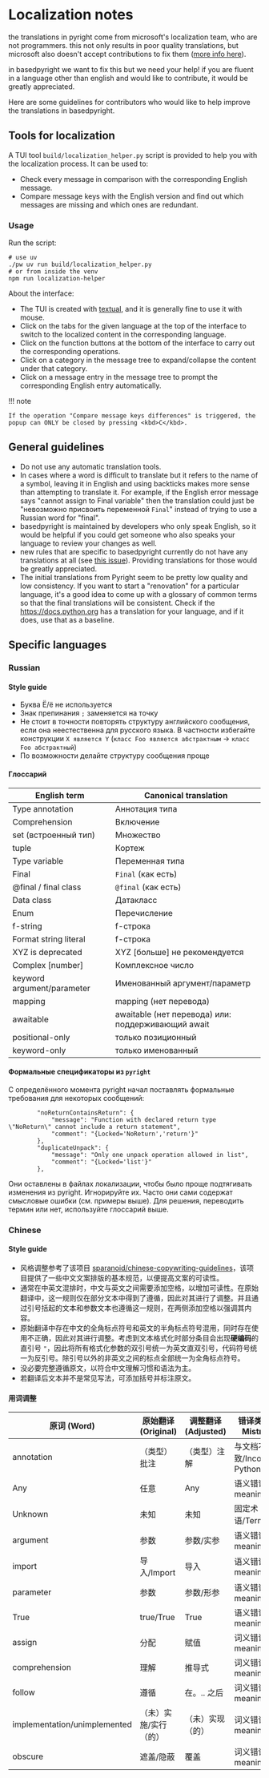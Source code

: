 # Localization notes

the translations in pyright come from microsoft's localization team, who are not programmers. this not only results in poor quality translations, but microsoft also doesn't accept contributions to fix them ([more info here](https://github.com/microsoft/pyright/issues/7441#issuecomment-1987027067)).

in basedpyright we want to fix this but we need your help! if you are fluent in a language other than english and would like to contribute, it would be greatly appreciated.

Here are some guidelines for contributors who would like to help improve the translations in basedpyright.

## Tools for localization

A TUI tool `build/localization_helper.py` script is provided to help you with the localization process. It can be used to:

-   Check every message in comparison with the corresponding English message.
-   Compare message keys with the English version and find out which messages are missing and which ones are redundant.

### Usage

Run the script:

```shell
# use uv
./pw uv run build/localization_helper.py
# or from inside the venv
npm run localization-helper
```

About the interface:

-   The TUI is created with [textual](https://github.com/Textualize/textual), and it is generally fine to use it with mouse.
-   Click on the tabs for the given language at the top of the interface to switch to the localized content in the corresponding language.
-   Click on the function buttons at the bottom of the interface to carry out the corresponding operations.
-   Click on a category in the message tree to expand/collapse the content under that category.
-   Click on a message entry in the message tree to prompt the corresponding English entry automatically.

!!! note

    If the operation "Compare message keys differences" is triggered, the popup can ONLY be closed by pressing <kbd>C</kbd>.

## General guidelines

-   Do not use any automatic translation tools.
-   In cases where a word is difficult to translate but it refers to the name of a symbol, leaving it in English and using backticks makes more sense than attempting to translate it. For example, if the English error message says "cannot assign to Final variable" then the translation could just be "невозможно присвоить переменной `Final`" instead of trying to use a Russian word for "final".
-   basedpyright is maintained by developers who only speak English, so it would be helpful if you could get someone who also speaks your language to review your changes as well.
-   new rules that are specific to basedpyright currently do not have any translations at all (see [this issue](https://github.com/DetachHead/basedpyright/issues/81)). Providing translations for those would be greatly appreciated.
-   The initial translations from Pyright seem to be pretty low quality and low consistency. If you want to start a "renovation" for a particular language, it's a good idea to come up with a glossary of common terms so that the final translations will be consistent. Check if the https://docs.python.org has a translation for your language, and if it does, use that as a baseline.

## Specific languages

### Russian

#### Style guide

-   Буква Ё/ё не используется
-   Знак препинания `;` заменяется на точку
-   Не стоит в точности повторять структуру английского сообщения, если она неестественна для русского языка.
    В частности избегайте конструкции `X является Y` (`класс Foo является абстрактным` -> `класс Foo абстрактный`)
-   По возможности делайте структуру сообщения проще

#### Глоссарий

| English term               | Canonical translation                              |
| -------------------------- | -------------------------------------------------- |
| Type annotation            | Аннотация типа                                     |
| Comprehension              | Включение                                          |
| set (встроенный тип)       | Множество                                          |
| tuple                      | Кортеж                                             |
| Type variable              | Переменная типа                                    |
| Final                      | `Final` (как есть)                                 |
| @final / final class       | `@final` (как есть)                                |
| Data class                 | Датакласс                                          |
| Enum                       | Перечисление                                       |
| f-string                   | f-строка                                           |
| Format string literal      | f-строка                                           |
| XYZ is deprecated          | XYZ [больше] не рекомендуется                      |
| Complex [number]           | Комплексное число                                  |
| keyword argument/parameter | Именованный аргумент/параметр                      |
| mapping                    | mapping (нет перевода)                             |
| awaitable                  | awaitable (нет перевода) или: поддерживающий await |
| positional-only            | только позиционный                                 |
| keyword-only               | только именованный                                 |

#### Формальные спецификаторы из `pyright`

С определённого момента pyright начал поставлять формальные требования для некоторых сообщений:

```
        "noReturnContainsReturn": {
            "message": "Function with declared return type \"NoReturn\" cannot include a return statement",
            "comment": "{Locked='NoReturn','return'}"
        },
        "duplicateUnpack": {
            "message": "Only one unpack operation allowed in list",
            "comment": "{Locked='list'}"
        },
```

Они оставлены в файлах локализации, чтобы было проще подтягивать изменения из pyright. Игнорируйте их.
Часто они сами содержат смысловые ошибки (см. примеры выше). Для решения, переводить термин или нет, используйте глоссарий выше.

### Chinese

#### Style guide

-   风格调整参考了该项目 [sparanoid/chinese-copywriting-guidelines](https://github.com/sparanoid/chinese-copywriting-guidelines)，该项目提供了一些中文文案排版的基本规范，以便提高文案的可读性。
-   通常在中英文混排时，中文与英文之间需要添加空格，以增加可读性。在原始翻译中，这一规则仅在部分文本中得到了遵循，因此对其进行了调整。并且通过引号括起的文本和参数文本也遵循这一规则，在两侧添加空格以强调其内容。
-   原始翻译中存在中文的全角标点符号和英文的半角标点符号混用，同时存在使用不正确，因此对其进行调整。考虑到文本格式化时部分条目会出现**硬编码**的直引号 `"`，因此将所有格式化参数的双引号统一为英文直双引号，代码符号统一为反引号。除引号以外的非英文之间的标点全部统一为全角标点符号。
-   没必要完整遵循原文，以符合中文理解习惯和语法为主。
-   若翻译后文本并不是常见写法，可添加括号并标注原文。

#### 用词调整

| 原词 (Word)                  | 原始翻译 (Original)   | 调整翻译 (Adjusted) | 错译类型 (Type of Mistranslation)          |
| ---------------------------- | --------------------- | ------------------- | ------------------------------------------ |
| annotation                   | （类型）批注          | （类型）注解        | 与文档不一致/Inconsistent with Python docs |
| Any                          | 任意                  | Any                 | 语义错误/Wrong meaning                     |
| Unknown                      | 未知                  | 未知                | 固定术语/Terminology                       |
| argument                     | 参数                  | 参数/实参           | 语义错误/Wrong meaning                     |
| import                       | 导入/Import           | 导入                | 语义错误/Wrong meaning                     |
| parameter                    | 参数                  | 参数/形参           | 语义错误/Wrong meaning                     |
| True                         | true/True             | True                | 语义错误/Wrong meaning                     |
| assign                       | 分配                  | 赋值                | 词义错误/Wrong meaning                     |
| comprehension                | 理解                  | 推导式              | 词义错误/Wrong meaning                     |
| follow                       | 遵循                  | 在。.. 之后         | 词义错误/Wrong meaning                     |
| implementation/unimplemented | （未）实施/实行（的） | （未）实现（的）    | 词义错误/Wrong meaning                     |
| obscure                      | 遮盖/隐蔽             | 覆盖                | 词义错误/Wrong meaning                     |
